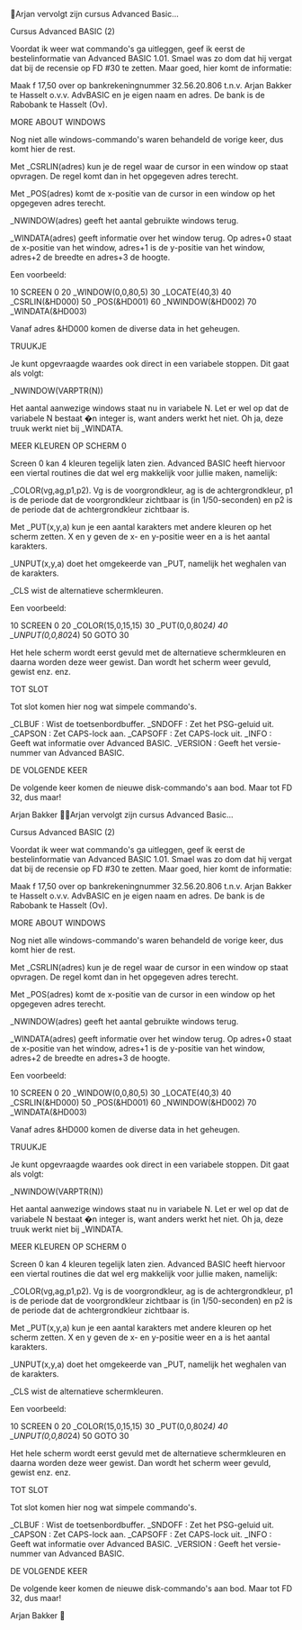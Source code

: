 Arjan vervolgt zijn cursus Advanced Basic...

Cursus Advanced BASIC (2)

 Voordat ik weer wat commando's ga uitleggen, geef ik eerst 
 de bestelinformatie van Advanced BASIC 1.01. Smael was zo 
 dom dat hij vergat dat bij de recensie op FD #30 te zetten.
 Maar goed, hier komt de informatie:

 Maak f 17,50 over op bankrekeningnummer 32.56.20.806 t.n.v. 
 Arjan Bakker te Hasselt o.v.v. AdvBASIC en je eigen naam en 
 adres. De bank is de Rabobank te Hasselt (Ov).


MORE ABOUT WINDOWS

 Nog niet alle windows-commando's waren behandeld de vorige 
 keer, dus komt hier de rest.

 Met _CSRLIN(adres) kun je de regel waar de cursor in een 
 window op staat opvragen. De regel komt dan in het opgegeven 
 adres terecht.

 Met _POS(adres) komt de x-positie van de cursor in een 
 window op het opgegeven adres terecht.

 _NWINDOW(adres) geeft het aantal gebruikte windows terug.

 _WINDATA(adres) geeft informatie over het window terug. Op 
 adres+0 staat de x-positie van het window, adres+1 is de 
 y-positie van het window, adres+2 de breedte en adres+3 de 
 hoogte.

 Een voorbeeld:

 10 SCREEN 0
 20 _WINDOW(0,0,80,5)
 30 _LOCATE(40,3)
 40 _CSRLIN(&HD000)
 50 _POS(&HD001)
 60 _NWINDOW(&HD002)
 70 _WINDATA(&HD003)

 Vanaf adres &HD000 komen de diverse data in het geheugen.


TRUUKJE

 Je kunt opgevraagde waardes ook direct in een variabele 
 stoppen. Dit gaat als volgt:

 _NWINDOW(VARPTR(N))

 Het aantal aanwezige windows staat nu in variabele N. Let er 
 wel op dat de variabele N bestaat �n integer is, want anders 
 werkt het niet. Oh ja, deze truuk werkt niet bij _WINDATA.


MEER KLEUREN OP SCHERM 0

 Screen 0 kan 4 kleuren tegelijk laten zien. Advanced BASIC 
 heeft hiervoor een viertal routines die dat wel erg 
 makkelijk voor jullie maken, namelijk:

 _COLOR(vg,ag,p1,p2). Vg is de voorgrondkleur, ag is de 
 achtergrondkleur, p1 is de periode dat de voorgrondkleur 
 zichtbaar is (in 1/50-seconden) en p2 is de periode dat de 
 achtergrondkleur zichtbaar is.

 Met _PUT(x,y,a) kun je een aantal karakters met andere 
 kleuren op het scherm zetten. X en y geven de x- en 
 y-positie  weer en a is het aantal karakters.

 _UNPUT(x,y,a) doet het omgekeerde van _PUT, namelijk het 
 weghalen van de karakters.

 _CLS wist de alternatieve schermkleuren.

 Een voorbeeld:

 10 SCREEN 0
 20 _COLOR(15,0,15,15)
 30 _PUT(0,0,80*24)
 40 _UNPUT(0,0,80*24)
 50 GOTO 30

 Het hele scherm wordt eerst gevuld met de alternatieve 
 schermkleuren en daarna worden deze weer gewist. Dan wordt 
 het scherm weer gevuld, gewist enz. enz.


TOT SLOT

 Tot slot komen hier nog wat simpele commando's.

 _CLBUF         : Wist de toetsenbordbuffer.
 _SNDOFF        : Zet het PSG-geluid uit.
 _CAPSON        : Zet CAPS-lock aan.
 _CAPSOFF       : Zet CAPS-lock uit.
 _INFO          : Geeft wat informatie over Advanced BASIC.
 _VERSION       : Geeft het versie-nummer van Advanced BASIC.


DE VOLGENDE KEER

 De volgende keer komen de nieuwe disk-commando's aan bod.
 Maar tot FD 32, dus maar!


Arjan Bakker
Arjan vervolgt zijn cursus Advanced Basic...

Cursus Advanced BASIC (2)

 Voordat ik weer wat commando's ga uitleggen, geef ik eerst 
 de bestelinformatie van Advanced BASIC 1.01. Smael was zo 
 dom dat hij vergat dat bij de recensie op FD #30 te zetten.
 Maar goed, hier komt de informatie:

 Maak f 17,50 over op bankrekeningnummer 32.56.20.806 t.n.v. 
 Arjan Bakker te Hasselt o.v.v. AdvBASIC en je eigen naam en 
 adres. De bank is de Rabobank te Hasselt (Ov).


MORE ABOUT WINDOWS

 Nog niet alle windows-commando's waren behandeld de vorige 
 keer, dus komt hier de rest.

 Met _CSRLIN(adres) kun je de regel waar de cursor in een 
 window op staat opvragen. De regel komt dan in het opgegeven 
 adres terecht.

 Met _POS(adres) komt de x-positie van de cursor in een 
 window op het opgegeven adres terecht.

 _NWINDOW(adres) geeft het aantal gebruikte windows terug.

 _WINDATA(adres) geeft informatie over het window terug. Op 
 adres+0 staat de x-positie van het window, adres+1 is de 
 y-positie van het window, adres+2 de breedte en adres+3 de 
 hoogte.

 Een voorbeeld:

 10 SCREEN 0
 20 _WINDOW(0,0,80,5)
 30 _LOCATE(40,3)
 40 _CSRLIN(&HD000)
 50 _POS(&HD001)
 60 _NWINDOW(&HD002)
 70 _WINDATA(&HD003)

 Vanaf adres &HD000 komen de diverse data in het geheugen.


TRUUKJE

 Je kunt opgevraagde waardes ook direct in een variabele 
 stoppen. Dit gaat als volgt:

 _NWINDOW(VARPTR(N))

 Het aantal aanwezige windows staat nu in variabele N. Let er 
 wel op dat de variabele N bestaat �n integer is, want anders 
 werkt het niet. Oh ja, deze truuk werkt niet bij _WINDATA.


MEER KLEUREN OP SCHERM 0

 Screen 0 kan 4 kleuren tegelijk laten zien. Advanced BASIC 
 heeft hiervoor een viertal routines die dat wel erg 
 makkelijk voor jullie maken, namelijk:

 _COLOR(vg,ag,p1,p2). Vg is de voorgrondkleur, ag is de 
 achtergrondkleur, p1 is de periode dat de voorgrondkleur 
 zichtbaar is (in 1/50-seconden) en p2 is de periode dat de 
 achtergrondkleur zichtbaar is.

 Met _PUT(x,y,a) kun je een aantal karakters met andere 
 kleuren op het scherm zetten. X en y geven de x- en 
 y-positie  weer en a is het aantal karakters.

 _UNPUT(x,y,a) doet het omgekeerde van _PUT, namelijk het 
 weghalen van de karakters.

 _CLS wist de alternatieve schermkleuren.

 Een voorbeeld:

 10 SCREEN 0
 20 _COLOR(15,0,15,15)
 30 _PUT(0,0,80*24)
 40 _UNPUT(0,0,80*24)
 50 GOTO 30

 Het hele scherm wordt eerst gevuld met de alternatieve 
 schermkleuren en daarna worden deze weer gewist. Dan wordt 
 het scherm weer gevuld, gewist enz. enz.


TOT SLOT

 Tot slot komen hier nog wat simpele commando's.

 _CLBUF         : Wist de toetsenbordbuffer.
 _SNDOFF        : Zet het PSG-geluid uit.
 _CAPSON        : Zet CAPS-lock aan.
 _CAPSOFF       : Zet CAPS-lock uit.
 _INFO          : Geeft wat informatie over Advanced BASIC.
 _VERSION       : Geeft het versie-nummer van Advanced BASIC.


DE VOLGENDE KEER

 De volgende keer komen de nieuwe disk-commando's aan bod.
 Maar tot FD 32, dus maar!


Arjan Bakker


